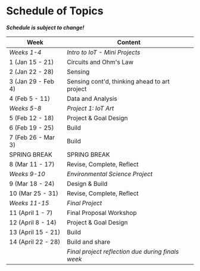 # Schedule of Topics

***Schedule is subject to change!***

| Week               | Content                                             |
| ------------------ | --------------------------------------------------- |
| *Weeks 1-4*      | *Intro to IoT - Mini Projects*                    |
| 1 (Jan 15 - 21)    | Circuits and Ohm's Law                              |
| 2 (Jan 22 - 28)    | Sensing                                             |
| 3 (Jan 29 - Feb 4) | Sensing cont'd, thinking ahead to art project  |
| 4 (Feb 5 - 11)     | Data and Analysis                                |
| *Weeks 5-8*      | *Project 1: IoT Art*                              |
| 5 (Feb 12 - 18)    | Project & Goal Design                               |
| 6 (Feb 19 - 25)    | Build                                               |
| 7 (Feb 26 - Mar 3) | Build                        |
| SPRING BREAK       | SPRING BREAK                                        |
| 8 (Mar 11 - 17)    | Revise, Complete, Reflect                                |
| *Weeks 9-10*     | *Environmental Science Project*                   |
| 9 (Mar 18 - 24)    | Design & Build                                               |
| 10 (Mar 25 - 31)   | Revise, Complete, Reflect                           |
| *Weeks 11-15*    | *Final Project*                                   |
| 11 (April 1 - 7)   | Final Proposal Workshop                             |
| 12 (April 8 - 14)  | Project & Goal Design                               |
| 13 (April 15 - 21) | Build                                               |
| 14 (April 22 - 28) | Build and share                                     |
|                    | *Final project reflection due during finals week* |
